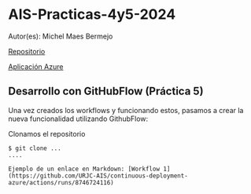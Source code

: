 # AIS-Practicas-4y5-2024

Autor(es): Michel Maes Bermejo

[Repositorio](https://github.com/URJC-AIS/AIS-Practicas-4y5-2024-template)

[Aplicación Azure](http://ais-nitflex.westeurope.azurecontainer.io:8080)

## Desarrollo con GitHubFlow (Práctica 5)

Una vez creados los workflows y funcionando estos, pasamos a crear la nueva funcionalidad utilizando GithubFlow:

Clonamos el repositorio

```
$ git clone ...
....

Ejemplo de un enlace en Markdown: [Workflow 1](https://github.com/URJC-AIS/continuous-deployment-azure/actions/runs/8746724116)